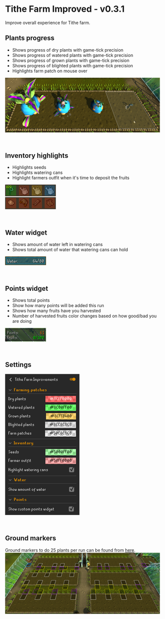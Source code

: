 # Tithe Farm Improved - v0.3.1
Improve overall experience for Tithe farm.

## Plants progress
* Shows progress of dry plants with game-tick precision
* Shows progress of watered plants with game-tick precision
* Shows progress of grown plants with game-tick precision
* Shows progress of blighted plants with game-tick precision
* Highlights farm patch on mouse over

![](./img/plants.png)

<br>

## Inventory highlights
* Highlights seeds
* Highlights watering cans
* Highlight farmers outfit when it's time to deposit the fruits

![](./img/inventory.png)  
![](./img/farmers_outfit.png)

<br>

## Water widget
* Shows amount of water left in watering cans
* Shows total amount of water that watering cans can hold

![](./img/water.png)

<br>

## Points widget
* Shows total points
* Show how many points will be added this run
* Shows how many fruits have you harvested
* Number of harvested fruits color changes based on how good/bad you are doing

![](./img/points.png)

<br>

## Settings
![](./img/settings.png)

<br>

## Ground markers
Ground markers to do 25 plants per run can be found from [here](./groundmarkers.txt). 
![](./img/groundmarkers.png)